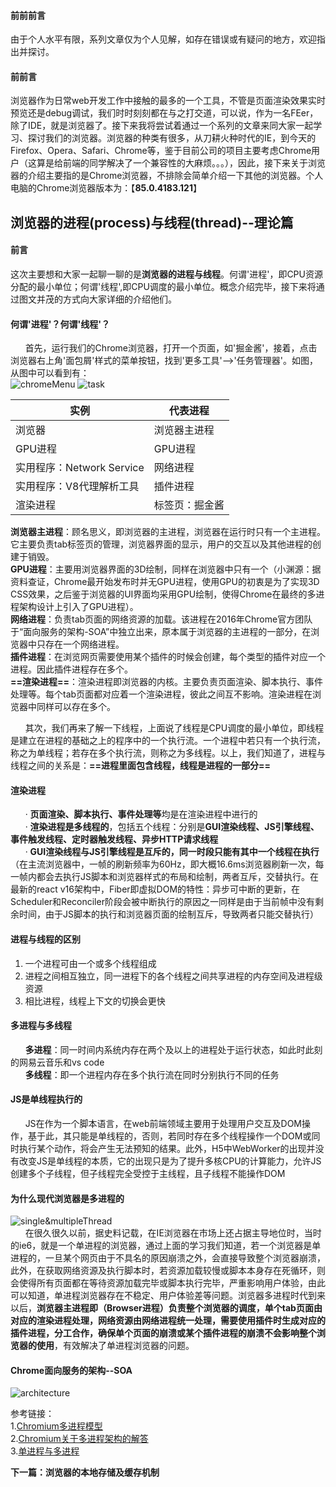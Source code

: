 #### 前前前言
由于个人水平有限，系列文章仅为个人见解，如存在错误或有疑问的地方，欢迎指出并探讨。

#### 前前言
浏览器作为日常web开发工作中接触的最多的一个工具，不管是页面渲染效果实时预览还是debug调试，我们时时刻刻都在与之打交道，可以说，作为一名FEer，除了IDE，就是浏览器了。接下来我将尝试着通过一个系列的文章来同大家一起学习、探讨我们的浏览器。浏览器的种类有很多，从刀耕火种时代的IE，到今天的Firefox、Opera、Safari、Chrome等，鉴于目前公司的项目主要考虑Chrome用户（这算是给前端的同学解决了一个兼容性的大麻烦。。。），因此，接下来关于浏览器的介绍主要指的是Chrome浏览器，不排除会简单介绍一下其他的浏览器。个人电脑的Chrome浏览器版本为：【**85.0.4183.121**】


## 浏览器的进程(process)与线程(thread)--理论篇

####     前言  
这次主要想和大家一起聊一聊的是**浏览器的进程与线程**。何谓'进程'，即CPU资源分配的最小单位；何谓'线程',即CPU调度的最小单位。概念介绍完毕，接下来将通过图文并茂的方式向大家详细的介绍他们。  

####   何谓'进程'？何谓'线程'？
&nbsp;&nbsp;&nbsp;&nbsp;&nbsp;&nbsp;首先，运行我们的Chrome浏览器，打开一个页面，如'掘金酱'，接着，点击浏览器右上角'面包屑'样式的菜单按钮，找到'更多工具'-->'任务管理器'。如图，从图中可以看到有：  
    ![chromeMenu](../../asset/../FE_Articles/Articles/asset/images/chromeMenu.png)
    ![task](../../asset/../FE_Articles/Articles/asset/images/task.png)
    

实例 | 代表进程
---|---
浏览器 | 浏览器主进程
GPU进程 | GPU进程
实用程序：Network Service | 网络进程
实用程序：V8代理解析工具 | 插件进程
渲染进程 | 标签页：掘金酱
    
**浏览器主进程**：顾名思义，即浏览器的主进程，浏览器在运行时只有一个主进程。它主要负责tab标签页的管理，浏览器界面的显示，用户的交互以及其他进程的创建于销毁。  
**GPU进程**：主要用浏览器界面的3D绘制，同样在浏览器中只有一个（小渊源：据资料查证，Chrome最开始发布时并无GPU进程，使用GPU的初衷是为了实现3D CSS效果，之后鉴于浏览器的UI界面均采用GPU绘制，使得Chrome在最终的多进程架构设计上引入了GPU进程）。  
**网络进程**：负责tab页面的网络资源的加载。该进程在2016年Chrome官方团队于“面向服务的架构-SOA”中独立出来，原本属于浏览器的主进程的一部分，在浏览器中只存在一个网络进程。  
**插件进程**：在浏览网页需要使用某个插件的时候会创建，每个类型的插件对应一个进程。因此插件进程存在多个。  
**==渲染进程==**：渲染进程即浏览器的内核。主要负责页面渲染、脚本执行、事件处理等。每个tab页面都对应着一个渲染进程，彼此之间互不影响。渲染进程在浏览器中同样可以存在多个。  

&nbsp;&nbsp;&nbsp;&nbsp;&nbsp;&nbsp;其次，我们再来了解一下线程，上面说了线程是CPU调度的最小单位，即线程是建立在进程的基础之上的程序中的一个执行流。一个进程中若只有一个执行流，称之为单线程；若存在多个执行流，则称之为多线程。以上，我们知道了，进程与线程之间的关系是：**==进程里面包含线程，线程是进程的一部分==**

#### 渲染进程
&nbsp;&nbsp;&nbsp;&nbsp;&nbsp;&nbsp;· **页面渲染、脚本执行、事件处理等**均是在渲染进程中进行的  
&nbsp;&nbsp;&nbsp;&nbsp;&nbsp;&nbsp;· **渲染进程是多线程的**，包括五个线程：分别是**GUI渲染线程、JS引擎线程、事件触发线程、定时器触发线程、异步HTTP请求线程**  
&nbsp;&nbsp;&nbsp;&nbsp;&nbsp;&nbsp;· **GUI渲染线程与JS引擎线程是互斥的，同一时段只能有其中一个线程在执行**（在主流浏览器中，一帧的刷新频率为60Hz，即大概16.6ms浏览器刷新一次，每一帧内都会去执行JS脚本和浏览器样式的布局和绘制，两者互斥，交替执行。在最新的react v16架构中，Fiber即虚拟DOM的特性：异步可中断的更新，在Scheduler和Reconciler阶段会被中断执行的原因之一同样是由于当前帧中没有剩余时间，由于JS脚本的执行和浏览器页面的绘制互斥，导致两者只能交替执行）


#### 进程与线程的区别
1. 一个进程可由一个或多个线程组成
2. 进程之间相互独立，同一进程下的各个线程之间共享进程的内存空间及进程级资源
3. 相比进程，线程上下文的切换会更快  

#### 多进程与多线程 
&nbsp;&nbsp;&nbsp;&nbsp;&nbsp;&nbsp;**多进程**：同一时间内系统内存在两个及以上的进程处于运行状态，如此时此刻的网易云音乐和vs code  
&nbsp;&nbsp;&nbsp;&nbsp;&nbsp;&nbsp;**多线程**：即一个进程内存在多个执行流在同时分别执行不同的任务  

#### JS是单线程执行的
&nbsp;&nbsp;&nbsp;&nbsp;&nbsp;&nbsp;JS在作为一个脚本语言，在web前端领域主要用于处理用户交互及DOM操作，基于此，其只能是单线程的，否则，若同时存在多个线程操作一个DOM或同时执行某个动作，将会产生无法预知的结果。此外，H5中WebWorker的出现并没有改变JS是单线程的本质，它的出现只是为了提升多核CPU的计算能力，允许JS创建多个子线程，但子线程完全受控于主线程，且子线程不能操作DOM
    
#### 为什么现代浏览器是多进程的
![single&multipleThread](../../FE_Articles/Articles/asset/images/single&multipleThread.png)    
&nbsp;&nbsp;&nbsp;&nbsp;&nbsp;&nbsp;在很久很久以前，据史料记载，在IE浏览器在市场上还占据主导地位时，当时的ie6，就是一个单进程的浏览器，通过上面的学习我们知道，若一个浏览器是单进程的，一旦某个网页由于不具名的原因崩溃之外，会直接导致整个浏览器崩溃，此外，在获取网络资源及执行脚本时，若资源加载较慢或脚本本身存在死循环，则会使得所有页面都在等待资源加载完毕或脚本执行完毕，严重影响用户体验，由此可以知道，单进程浏览器存在不稳定、用户体验差等问题。浏览器多进程时代到来以后，**浏览器主进程即（Browser进程）负责整个浏览器的调度，单个tab页面由对应的渲染进程处理，网络资源由网络进程统一处理，需要使用插件时生成对应的插件进程，分工合作，确保单个页面的崩溃或某个插件进程的崩溃不会影响整个浏览器的使用**，有效解决了单进程浏览器的问题。

#### Chrome面向服务的架构--SOA
![architecture](../../FE_Articles/Articles/asset/images/SOA.png)  

参考链接：  
1.[Chromium多进程模型](https://www.chromium.org/developers/design-documents/process-models)  
2.[Chromium关于多进程架构的解答](https://blog.chromium.org/2008/09/multi-process-architecture.html)  
3.[单进程与多进程](https://www.zhihu.com/question/368712837/answer/999401453)  

**下一篇：浏览器的本地存储及缓存机制**

